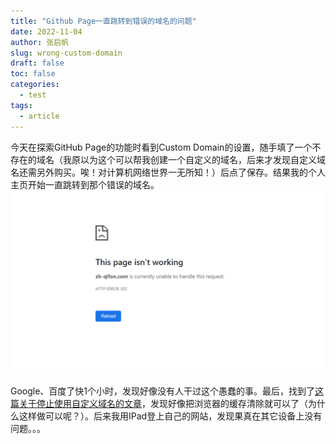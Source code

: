 ```yaml
---
title: "Github Page一直跳转到错误的域名的问题"
date: 2022-11-04
author: 张启帆
slug: wrong-custom-domain
draft: false
toc: false
categories:
  - test
tags:
  - article
---
```


今天在探索GitHub Page的功能时看到Custom Domain的设置，随手填了一个不存在的域名（我原以为这个可以帮我创建一个自定义的域名，后来才发现自定义域名还需另外购买。唉！对计算机网络世界一无所知！）后点了保存。结果我的个人主页开始一直跳转到那个错误的域名。
![1](/img/2022-11-04-wrong-custom-domain/wrong-custom-domain.jpg)

Google、百度了快1个小时，发现好像没有人干过这个愚蠢的事。最后，找到了[这篇关于停止使用自定义域名的文章](https://blog.csdn.net/weixin_41287260/article/details/102582315)，发现好像把浏览器的缓存清除就可以了（为什么这样做可以呢？）。后来我用IPad登上自己的网站，发现果真在其它设备上没有问题。。。
